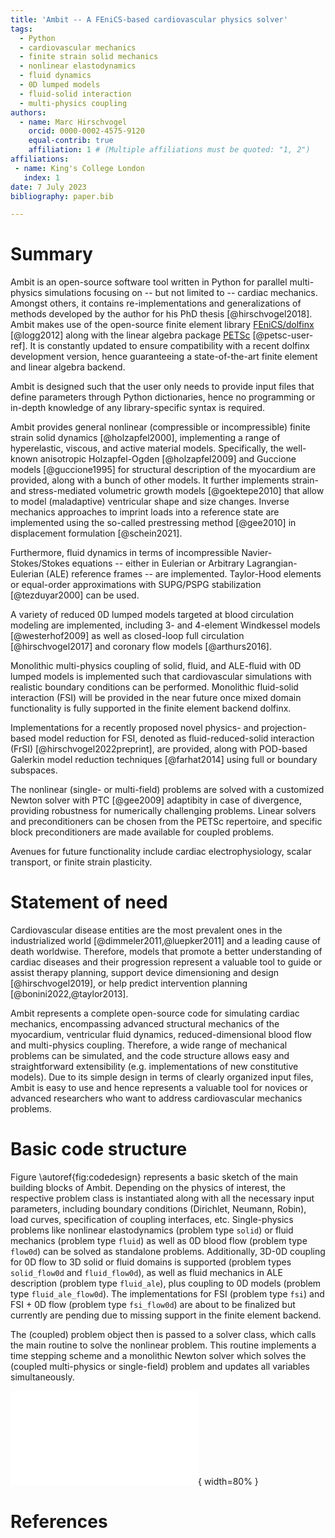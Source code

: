 ```yaml
---
title: 'Ambit -- A FEniCS-based cardiovascular physics solver'
tags:
  - Python
  - cardiovascular mechanics
  - finite strain solid mechanics
  - nonlinear elastodynamics
  - fluid dynamics
  - 0D lumped models
  - fluid-solid interaction
  - multi-physics coupling
authors:
  - name: Marc Hirschvogel
    orcid: 0000-0002-4575-9120
    equal-contrib: true
    affiliation: 1 # (Multiple affiliations must be quoted: "1, 2")
affiliations:
 - name: King's College London
   index: 1
date: 7 July 2023
bibliography: paper.bib

---
```


# Summary

Ambit is an open-source software tool written in Python for parallel multi-physics simulations focusing on -- but not limited to -- cardiac mechanics. Amongst others, it contains re-implementations and generalizations of methods developed by the author for his PhD thesis [@hirschvogel2018]. Ambit makes use of the open-source finite element library [FEniCS/dolfinx](https://fenicsproject.org) [@logg2012] along with the linear algebra package [PETSc](https://petsc.org) [@petsc-user-ref]. It is constantly updated to ensure compatibility with a recent dolfinx development version, hence guaranteeing a state-of-the-art finite element and linear algebra backend.

Ambit is designed such that the user only needs to provide input files that define parameters through Python dictionaries, hence no programming or in-depth knowledge of any library-specific syntax is required.

Ambit provides general nonlinear (compressible or incompressible) finite strain solid dynamics [@holzapfel2000], implementing a range of hyperelastic, viscous, and active material models. Specifically, the well-known anisotropic Holzapfel-Ogden [@holzapfel2009] and Guccione models [@guccione1995] for structural description of the myocardium are provided, along with a bunch of other models. It further implements strain- and stress-mediated volumetric growth models [@goektepe2010] that allow to model (maladaptive) ventricular shape and size changes. Inverse mechanics approaches to imprint loads into a reference state are implemented using the so-called prestressing method [@gee2010] in displacement formulation [@schein2021].

Furthermore, fluid dynamics in terms of incompressible Navier-Stokes/Stokes equations -- either in Eulerian or Arbitrary Lagrangian-Eulerian (ALE) reference frames -- are implemented. Taylor-Hood elements or equal-order approximations with SUPG/PSPG stabilization [@tezduyar2000] can be used.

A variety of reduced 0D lumped models targeted at blood circulation modeling are implemented, including 3- and 4-element Windkessel models [@westerhof2009] as well as closed-loop full circulation [@hirschvogel2017] and coronary flow models [@arthurs2016].

Monolithic multi-physics coupling of solid, fluid, and ALE-fluid with 0D lumped models is implemented such that cardiovascular simulations with realistic boundary conditions can be performed. Monolithic fluid-solid interaction (FSI) will be provided in the near future once mixed domain functionality is fully supported in the finite element backend dolfinx.

Implementations for a recently proposed novel physics- and projection-based model reduction for FSI, denoted as fluid-reduced-solid interaction (FrSI) [@hirschvogel2022preprint], are provided, along with POD-based Galerkin model reduction techniques [@farhat2014] using full or boundary subspaces.

The nonlinear (single- or multi-field) problems are solved with a customized Newton solver with PTC [@gee2009] adaptibity in case of divergence, providing robustness for numerically challenging problems. Linear solvers and preconditioners can be chosen from the PETSc repertoire, and specific block preconditioners are made available for coupled problems.

Avenues for future functionality include cardiac electrophysiology, scalar transport, or finite strain plasticity.

# Statement of need

Cardiovascular disease entities are the most prevalent ones in the industrialized world [@dimmeler2011,@luepker2011] and a leading cause of death worldwise. Therefore, models that promote a better understanding of cardiac diseases and their progression represent a valuable tool to guide or assist therapy planning, support device dimensioning and design [@hirschvogel2019], or help predict intervention planning [@bonini2022,@taylor2013].

Ambit represents a complete open-source code for simulating cardiac mechanics, encompassing advanced structural mechanics of the myocardium, ventricular fluid dynamics, reduced-dimensional blood flow and multi-physics coupling. Therefore, a wide range of mechanical problems can be simulated, and the code structure allows easy and straightforward extensibility (e.g. implementations of new constitutive models). Due to its simple design in terms of clearly organized input files, Ambit is easy to use and hence represents a valuable tool for novices or advanced researchers who want to address cardiovascular mechanics problems.

# Basic code structure

Figure \autoref{fig:codedesign} represents a basic sketch of the main building blocks of Ambit. Depending on the physics of interest, the respective problem class is instantiated along with all the necessary input parameters, including boundary conditions (Dirichlet, Neumann, Robin), load curves, specification of coupling interfaces, etc. Single-physics problems like nonlinear elastodynamics (problem type `solid`) or fluid mechanics (problem type `fluid`) as well as 0D blood flow (problem type `flow0d`) can be solved as standalone problems. Additionally, 3D-0D coupling for 0D flow to 3D solid or fluid domains is supported (problem types `solid_flow0d` and `fluid_flow0d`), as well as fluid mechanics in ALE description (problem type `fluid_ale`), plus coupling to 0D models (problem type `fluid_ale_flow0d`). The implementations for FSI (problem type `fsi`) and FSI + 0D flow (problem type `fsi_flow0d`) are about to be finalized but currently are pending due to missing support in the finite element backend.

The (coupled) problem object then is passed to a solver class, which calls the main routine to solve the nonlinear problem. This routine implements a time stepping scheme and a monolithic Newton solver which solves the (coupled multi-physics or single-field) problem and updates all variables simultaneously.

![Basic sketch of Ambit code structure: Problem class, solver class, and main code execution flow. Single-physics problems that can be solved encompass solid mechanics (`solid`), fluid mechanics (`solid`), or 0D models (`flow0d`). Two-physics problems like 3D-0D coupling (`solid_flow0d`, `fluid_flow0d`), as well as fluid in ALE description (`fluid_ale`) are defined by instantiating the respective single-physics problems. Three-physics problems arise for coupling of ALE fluid to 0D models (`fluid_ale_flow0d`) or for fluid-solid interaction (`fsi`), whereas four-physics problems would encompass FSI linked to 0D models (`fsi_flow0d`). Note that the single-physics problem `ale` just mimics a dummy linear elastic solid and would be irrelevant as a standalone problem.\label{fig:codedesign}](code_design.pdf){ width=80% }

<!--# Citations

Citations to entries in paper.bib should be in
[rMarkdown](http://rmarkdown.rstudio.com/authoring_bibliographies_and_citations.html)
format.

If you want to cite a software repository URL (e.g. something on GitHub without a preferred
citation) then you can do it with the example BibTeX entry below for @fidgit.

For a quick reference, the following citation commands can be used:
- `@author:2001`  ->  "Author et al. (2001)"
- `[@author:2001]` -> "(Author et al., 2001)"
- `[@author1:2001; @author2:2001]` -> "(Author1 et al., 2001; Author2 et al., 2002)"

# Figures

Figures can be included like this:
![Caption for example figure.\label{fig:example}](figure.png)
and referenced from text using \autoref{fig:example}.

Figure sizes can be customized by adding an optional second parameter:
![Caption for example figure.](figure.png){ width=20% }

# Acknowledgements

We acknowledge contributions from Brigitta Sipocz, Syrtis Major, and Semyeong
Oh, and support from Kathryn Johnston during the genesis of this project.-->

# References
